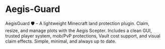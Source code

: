 # Aegis-Guard
AegisGuard 🛡️ – A lightweight Minecraft land protection plugin. Claim, resize, and manage plots with the Aegis Scepter. Includes a clean GUI, trusted player system, mob/PvP protections, Vault cost support, and visual claim effects. Simple, minimal, and always up to date.
